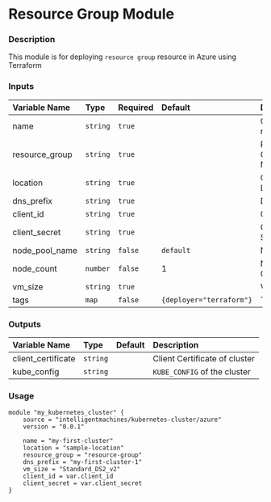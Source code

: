 # Resource Group Module

### Description
This module is for deploying `resource group` resource in Azure using Terraform

### Inputs
|Variable Name|Type|Required| Default |Description|
|:------|:------|:-----|:-----|:-----|
| name| `string` | `true` | | Cluster name
| resource_group| `string` | `true` | | Resource Group Name
| location | `string` | `true` | | Cluster Location
| dns_prefix | `string` | `true` | | DNS Prefix
| client_id | `string` | `true` | | Client ID
| client_secret | `string` | `true` | | Client Secret
| node_pool_name | `string` | `false` | `default`| Node Pool
| node_count | `number` | `false` | 1 | Node Count
| vm_size | `string` | `true` |  | VM Size
| tags | `map` | `false` | `{deployer="terraform"}` | Tags


### Outputs
|Variable Name|Type| Default |Description|
|:------|:------|:-----|:-----|
| client_certificate| `string` | | Client Certificate of cluster
| kube_config| `string` | | `KUBE_CONFIG` of the cluster


### Usage 
```
module "my_kubernetes_cluster" {
    source = "intelligentmachines/kubernetes-cluster/azure"
    version = "0.0.1"
    
    name = "my-first-cluster"
    location = "sample-location"
    resource_group = "resource-group"
    dns_prefix = "my-first-cluster-1"
    vm_size = "Standard_DS2_v2"
    client_id = var.client_id
    client_secret = var.client_secret 
}
```